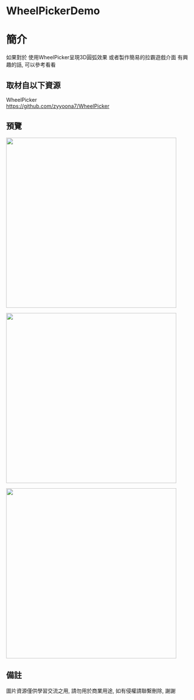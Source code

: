 # WheelPickerDemo

簡介
==================================
如果對於 使用WheelPicker呈現3D圓弧效果 或者製作簡易的拉霸遊戲介面 有興趣的話, 可以參考看看                                   

取材自以下資源
--------
WheelPicker                                                          
https://github.com/zyyoona7/WheelPicker                               
                          
預覽
--------
<p align="left">
  <img src="https://i.imgur.com/PiAFman.png" width="460"/>
</p> 
<p align="left">
  <img src="https://i.imgur.com/r9K8Ktb.png" width="460"/>
</p> 
<p align="left">
  <img src="https://i.imgur.com/mKlFsl4.png" width="460"/>
</p> 

備註
--------
圖片資源僅供學習交流之用, 請勿用於商業用途, 如有侵權請聯繫刪除, 謝謝
